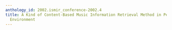 ```yaml
---
anthology_id: 2002.ismir_conference-2002.4
title: A Kind of Content-Based Music Information Retrieval Method in Peer-to-peer
  Environment
---
```

